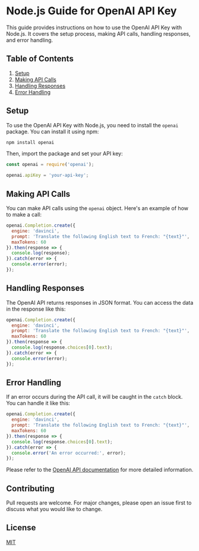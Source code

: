 # Node.js Guide for OpenAI API Key

This guide provides instructions on how to use the OpenAI API Key with Node.js. It covers the setup process, making API calls, handling responses, and error handling.

## Table of Contents

1. [Setup](#setup)
2. [Making API Calls](#making-api-calls)
3. [Handling Responses](#handling-responses)
4. [Error Handling](#error-handling)

## Setup

To use the OpenAI API Key with Node.js, you need to install the `openai` package. You can install it using npm:

```bash
npm install openai
```

Then, import the package and set your API key:

```javascript
const openai = require('openai');

openai.apiKey = 'your-api-key';
```

## Making API Calls

You can make API calls using the `openai` object. Here's an example of how to make a call:

```javascript
openai.Completion.create({
  engine: 'davinci',
  prompt: 'Translate the following English text to French: "{text}"',
  maxTokens: 60
}).then(response => {
  console.log(response);
}).catch(error => {
  console.error(error);
});
```

## Handling Responses

The OpenAI API returns responses in JSON format. You can access the data in the response like this:

```javascript
openai.Completion.create({
  engine: 'davinci',
  prompt: 'Translate the following English text to French: "{text}"',
  maxTokens: 60
}).then(response => {
  console.log(response.choices[0].text);
}).catch(error => {
  console.error(error);
});
```

## Error Handling

If an error occurs during the API call, it will be caught in the `catch` block. You can handle it like this:

```javascript
openai.Completion.create({
  engine: 'davinci',
  prompt: 'Translate the following English text to French: "{text}"',
  maxTokens: 60
}).then(response => {
  console.log(response.choices[0].text);
}).catch(error => {
  console.error('An error occurred:', error);
});
```

Please refer to the [OpenAI API documentation](https://beta.openai.com/docs/) for more detailed information.

## Contributing

Pull requests are welcome. For major changes, please open an issue first to discuss what you would like to change.

## License

[MIT](https://choosealicense.com/licenses/mit/)
